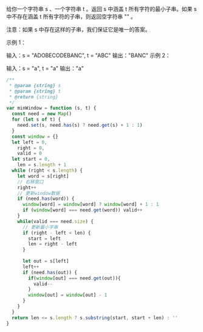 给你一个字符串 s 、一个字符串 t 。返回 s 中涵盖 t 所有字符的最小子串。如果 s 中不存在涵盖 t 所有字符的子串，则返回空字符串 "" 。

注意：如果 s 中存在这样的子串，我们保证它是唯一的答案。

示例 1：

输入：s = "ADOBECODEBANC", t = "ABC"
输出："BANC"
示例 2：

输入：s = "a", t = "a"
输出："a"

```js
/**
 * @param {string} s
 * @param {string} t
 * @return {string}
 */
var minWindow = function (s, t) {
  const need = new Map()
  for (let s of t) {
    need.set(s, need.has(s) ? need.get(s) + 1 : 1)
  }
  const window = {}
  let left = 0,
    right = 0,
    valid = 0
  let start = 0,
    len = s.length + 1
  while (right < s.length) {
    let word = s[right]
    // 右移窗口
    right++
    // 更新window数据
    if (need.has(word)) {
      window[word] = window[word] ? window[word] + 1 : 1
      if (window[word] === need.get(word)) valid++
    }
    while(valid === need.size) {
      // 更新最小字串
      if (right - left < len) {
        start = left
        len = right - left
      }
      
      let out = s[left]
      left++
      if (need.has(out)) {
        if(window[out] === need.get(out)){
          valid--
        }
        window[out] = window[out] - 1
      }
    }
  }
  return len <= s.length ? s.substring(start, start + len) : ''
}
```
